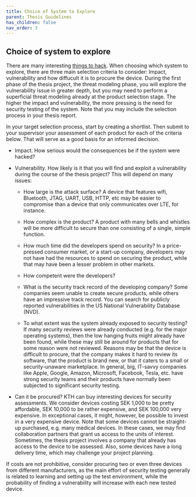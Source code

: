 ```yaml
---
title: Choice of System to Explore
parent: Thesis Guidelines
has_children: false
nav_order: 3
---
```


## Choice of system to explore

There are many interesting [things to hack](things_to_hack.html). When choosing which system to explore, there are three main selection criteria to consider: Impact, vulnerability and how diffucult it is to procure the device. During the first phase of the thesis project, the threat modeling phase, you will explore the vulnerability issue in greater depth, but you may need to perform a superficial threat modeling already at the product selection stage. The higher the impact and vulnerability, the more pressing is the need for security testing of the system. Note that you may include the selection process in your thesis report.

In your target selection process, start by creating a shortlist. Then submit to your supervisor your assessment of each product for each of the criteria below. That will serve as a good basis for an informed decision.

- Impact. How serious would the consequences be if the system were hacked?

- Vulnerability. How likely is it that you will find and exploit a vulnerability during the course of the thesis project? This will depend on many issues:

  - How large is the attack surface? A device that features wifi, Bluetooth, JTAG, UART, USB, HTTP, etc may be easier to compromise than a device that only communicates over LTE, for instance.

  - How complex is the product? A product with many bells and whistles will be more difficult to secure than one consisting of a single, simple function.
  
  - How much time did the developers spend on security? In a price-pressed consumer market, or a start-up company, developers may not have had the resources to spend on securing the product, while that may have been a lesser problem in other markets. 
 
  - How competent were the developers?
 
  - What is the security track record of the developing company? Some companies seem unable to create secure products, while others have an impressive track record. You can search for publicly reported vulnerabilities in the US National Vulnerability Database (NVD). 

  - To what extent was the system already exposed to security testing? If many security reviews were already conducted (e.g. for the major operating systems), then the low hanging fruits might already have been found, while these may still be around for products that for some reason were not reviewed. Reasons may be that the device is difficult to procure, that the company makes it hard to review its software, that the product is brand new, or that it caters to a small or security-unaware marketplace. In general, big, IT-savvy companies like Apple, Google, Amazon, Microsoft, Facebook, Tesla, etc. have strong security teams and their products have normally been subjected to significant security testing.

- Can it be procured? KTH can buy interesting devices for security assessments. We consider devices costing SEK 1,000 to be pretty affordable, SEK 10,000 to be rather expensive, and SEK 100,000 very expensive. In exceptional cases, it might, however, be possible to invest in a very expensive device. Note that some devices cannot be straight-up purchased, e.g. many medical devices. In these cases, we may find collaboration partners that grant us access to the units of interest. Sometimes, the thesis project involves a company that already has access to the device to be assessed. Also, some devices have a long delivery time, which may challenge your project planning.

If costs are not prohibitive, consider procuring two or even three devices from different manufacturers, as the main effort of security testing generally is related to learning and setting up the test environment, while the probability of finding a vulnerability will increase with each new tested device.
